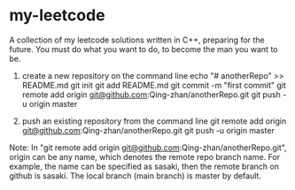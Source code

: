 # my-leetcode
A collection of my leetcode solutions written in C++, preparing for the future.
You must do what you want to do, to become the man you want to be.

1. create a new repository on the command line
echo "# anotherRepo" >> README.md
git init
git add README.md
git commit -m "first commit"
git remote add origin git@github.com:Qing-zhan/anotherRepo.git
git push -u origin master

2. push an existing repository from the command line
git remote add origin git@github.com:Qing-zhan/anotherRepo.git
git push -u origin master

Note: In "git remote add origin git@github.com:Qing-zhan/anotherRepo.git", origin can be any name, which denotes the remote repo branch name. For example, the name can be specified as sasaki, then the remote branch on github is sasaki. The local branch (main branch) is master by default.
